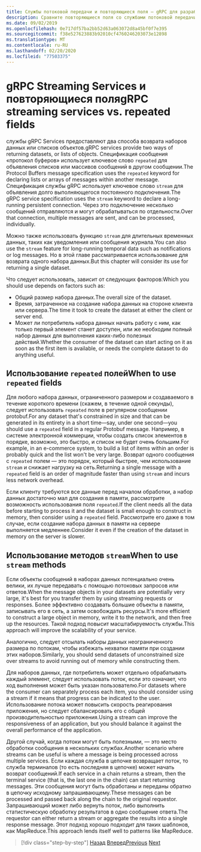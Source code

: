 ```yaml
---
title: Службы потоковой передачи и повторяющиеся поля — gRPC для разработчиков WCF
description: Сравните повторяющиеся поля со службами потоковой передачи, как и способы передачи коллекций данных с помощью gRPC.
ms.date: 09/02/2019
ms.openlocfilehash: 0e717df57ba2bb52d63a063072d8a45bf0f7e395
ms.sourcegitcommit: f38e527623883b92010cf4760246203073e12898
ms.translationtype: MT
ms.contentlocale: ru-RU
ms.lasthandoff: 02/20/2020
ms.locfileid: "77503375"
---
```

# <a name="grpc-streaming-services-vs-repeated-fields"></a><span data-ttu-id="0ba85-103">gRPC Streaming Services и повторяющиеся поля</span><span class="sxs-lookup"><span data-stu-id="0ba85-103">gRPC streaming services vs. repeated fields</span></span>

<span data-ttu-id="0ba85-104">службы gRPC Services предоставляют два способа возврата наборов данных или списков объектов.</span><span class="sxs-lookup"><span data-stu-id="0ba85-104">gRPC services provide two ways of returning datasets, or lists of objects.</span></span> <span data-ttu-id="0ba85-105">Спецификация сообщения «протокол буферов» использует ключевое слово `repeated` для объявления списков или массивов сообщений в другом сообщении.</span><span class="sxs-lookup"><span data-stu-id="0ba85-105">The Protocol Buffers message specification uses the `repeated` keyword for declaring lists or arrays of messages within another message.</span></span> <span data-ttu-id="0ba85-106">Спецификация службы gRPC использует ключевое слово `stream` для объявления долго выполняющегося постоянного подключения.</span><span class="sxs-lookup"><span data-stu-id="0ba85-106">The gRPC service specification uses the `stream` keyword to declare a long-running persistent connection.</span></span> <span data-ttu-id="0ba85-107">Через это подключение несколько сообщений отправляются и могут обрабатываться по отдельности.</span><span class="sxs-lookup"><span data-stu-id="0ba85-107">Over that connection, multiple messages are sent, and can be processed, individually.</span></span> 

<span data-ttu-id="0ba85-108">Можно также использовать функцию `stream` для длительных временных данных, таких как уведомления или сообщения журнала.</span><span class="sxs-lookup"><span data-stu-id="0ba85-108">You can also use the `stream` feature for long-running temporal data such as notifications or log messages.</span></span> <span data-ttu-id="0ba85-109">Но в этой главе рассматривается использование для возврата одного набора данных.</span><span class="sxs-lookup"><span data-stu-id="0ba85-109">But this chapter will consider its use for returning a single dataset.</span></span>

<span data-ttu-id="0ba85-110">Что следует использовать, зависит от следующих факторов:</span><span class="sxs-lookup"><span data-stu-id="0ba85-110">Which you should use depends on factors such as:</span></span>

- <span data-ttu-id="0ba85-111">Общий размер набора данных.</span><span class="sxs-lookup"><span data-stu-id="0ba85-111">The overall size of the dataset.</span></span>
- <span data-ttu-id="0ba85-112">Время, затраченное на создание набора данных на стороне клиента или сервера.</span><span class="sxs-lookup"><span data-stu-id="0ba85-112">The time it took to create the dataset at either the client or server end.</span></span>
- <span data-ttu-id="0ba85-113">Может ли потребитель набора данных начать работу с ним, как только первый элемент станет доступен, или же необходим полный набор данных для выполнения каких-либо полезных действий.</span><span class="sxs-lookup"><span data-stu-id="0ba85-113">Whether the consumer of the dataset can start acting on it as soon as the first item is available, or needs the complete dataset to do anything useful.</span></span>

## <a name="when-to-use-repeated-fields"></a><span data-ttu-id="0ba85-114">Использование `repeated` полей</span><span class="sxs-lookup"><span data-stu-id="0ba85-114">When to use `repeated` fields</span></span>

<span data-ttu-id="0ba85-115">Для любого набора данных, ограниченного размером и создаваемого в течение короткого времени (скажем, в течение одной секунды), следует использовать `repeated` поле в регулярном сообщении protobuf.</span><span class="sxs-lookup"><span data-stu-id="0ba85-115">For any dataset that's constrained in size and that can be generated in its entirety in a short time—say, under one second—you should use a `repeated` field in a regular Protobuf message.</span></span> <span data-ttu-id="0ba85-116">Например, в системе электронной коммерции, чтобы создать список элементов в порядке, возможно, это быстро, и список не будет очень большим.</span><span class="sxs-lookup"><span data-stu-id="0ba85-116">For example, in an e-commerce system, to build a list of items within an order is probably quick and the list won't be very large.</span></span> <span data-ttu-id="0ba85-117">Возврат одного сообщения с `repeated` полем — это порядок, который быстрее, чем использование `stream` и снижает нагрузку на сеть.</span><span class="sxs-lookup"><span data-stu-id="0ba85-117">Returning a single message with a `repeated` field is an order of magnitude faster than using `stream` and incurs less network overhead.</span></span>

<span data-ttu-id="0ba85-118">Если клиенту требуются все данные перед началом обработки, а набор данных достаточно мал для создания в памяти, рассмотрите возможность использования поля `repeated`.</span><span class="sxs-lookup"><span data-stu-id="0ba85-118">If the client needs all the data before starting to process it and the dataset is small enough to construct in memory, then consider using a `repeated` field.</span></span> <span data-ttu-id="0ba85-119">Рассмотрите его даже в том случае, если создание набора данных в памяти на сервере выполняется медленнее.</span><span class="sxs-lookup"><span data-stu-id="0ba85-119">Consider it even if the creation of the dataset in memory on the server is slower.</span></span>

## <a name="when-to-use-stream-methods"></a><span data-ttu-id="0ba85-120">Использование методов `stream`</span><span class="sxs-lookup"><span data-stu-id="0ba85-120">When to use `stream` methods</span></span>

<span data-ttu-id="0ba85-121">Если объекты сообщений в наборах данных потенциально очень велики, их лучше передавать с помощью потоковых запросов или ответов.</span><span class="sxs-lookup"><span data-stu-id="0ba85-121">When the message objects in your datasets are potentially very large, it's best for you transfer them by using streaming requests or responses.</span></span> <span data-ttu-id="0ba85-122">Более эффективно создавать большие объекты в памяти, записывать его в сеть, а затем освобождать ресурсы.</span><span class="sxs-lookup"><span data-stu-id="0ba85-122">It's more efficient to construct a large object in memory, write it to the network, and then free up the resources.</span></span> <span data-ttu-id="0ba85-123">Такой подход повысит масштабируемость службы.</span><span class="sxs-lookup"><span data-stu-id="0ba85-123">This approach will improve the scalability of your service.</span></span>

<span data-ttu-id="0ba85-124">Аналогично, следует отсылать наборы данных неограниченного размера по потокам, чтобы избежать нехватки памяти при создании этих наборов.</span><span class="sxs-lookup"><span data-stu-id="0ba85-124">Similarly, you should send datasets of unconstrained size over streams to avoid running out of memory while constructing them.</span></span>

<span data-ttu-id="0ba85-125">Для наборов данных, где потребитель может отдельно обрабатывать каждый элемент, следует использовать поток, если это означает, что ход выполнения может быть указан пользователю.</span><span class="sxs-lookup"><span data-stu-id="0ba85-125">For datasets where the consumer can separately process each item, you should consider using a stream if it means that progress can be indicated to the user.</span></span> <span data-ttu-id="0ba85-126">Использование потока может повысить скорость реагирования приложения, но следует сбалансировать его с общей производительностью приложения.</span><span class="sxs-lookup"><span data-stu-id="0ba85-126">Using a stream can improve the responsiveness of an application, but you should balance it against the overall performance of the application.</span></span>

<span data-ttu-id="0ba85-127">Другой случай, когда потоки могут быть полезными, — это место обработки сообщения в нескольких службах.</span><span class="sxs-lookup"><span data-stu-id="0ba85-127">Another scenario where streams can be useful is where a message is being processed across multiple services.</span></span> <span data-ttu-id="0ba85-128">Если каждая служба в цепочке возвращает поток, то служба терминалов (то есть последняя в цепочке) может начать возврат сообщений.</span><span class="sxs-lookup"><span data-stu-id="0ba85-128">If each service in a chain returns a stream, then the terminal service (that is, the last one in the chain) can start returning messages.</span></span> <span data-ttu-id="0ba85-129">Эти сообщения могут быть обработаны и переданы обратно в цепочку исходному запрашивающему.</span><span class="sxs-lookup"><span data-stu-id="0ba85-129">These messages can be processed and passed back along the chain to the original requestor.</span></span> <span data-ttu-id="0ba85-130">Запрашивающий может либо вернуть поток, либо выполнить статистическую обработку результатов в одно сообщение ответа.</span><span class="sxs-lookup"><span data-stu-id="0ba85-130">The requestor can either return a stream or aggregate the results into a single response message.</span></span> <span data-ttu-id="0ba85-131">Этот подход хорошо подходит для таких шаблонов, как MapReduce.</span><span class="sxs-lookup"><span data-stu-id="0ba85-131">This approach lends itself well to patterns like MapReduce.</span></span>

>[!div class="step-by-step"]
><span data-ttu-id="0ba85-132">[Назад](migrate-duplex-services.md)
>[Вперед](client-libraries.md)</span><span class="sxs-lookup"><span data-stu-id="0ba85-132">[Previous](migrate-duplex-services.md)
[Next](client-libraries.md)</span></span>
